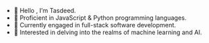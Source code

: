 - 🚀 Hello , I’m Tasdeed.
- 🚀 Proficient in JavaScript & Python programming languages.
- 🚀 Currently engaged in full-stack software development.
- 🚀 Interested in delving into the realms of machine learning and AI.


<!---
TAA-DSA/TAA-DSA is a ✨ special ✨ repository because its `README.md` (this file) appears on your GitHub profile.
You can click the Preview link to take a look at your changes.
--->



